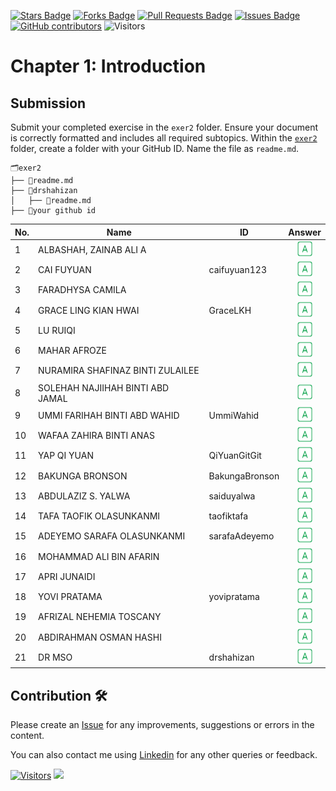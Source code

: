 <a href="https://github.com/drshahizan/research-design/stargazers"><img src="https://img.shields.io/github/stars/drshahizan/research-design" alt="Stars Badge"/></a>
<a href="https://github.com/drshahizan/research-design/network/members"><img src="https://img.shields.io/github/forks/drshahizan/research-design" alt="Forks Badge"/></a>
<a href="https://github.com/drshahizan/research-design/pulls"><img src="https://img.shields.io/github/issues-pr/drshahizan/research-design" alt="Pull Requests Badge"/></a>
<a href="https://github.com/drshahizan/research-design"><img src="https://img.shields.io/github/issues/drshahizan/research-design" alt="Issues Badge"/></a>
<a href="https://github.com/drshahizan/research-design/graphs/contributors"><img alt="GitHub contributors" src="https://img.shields.io/github/contributors/drshahizan/research-design?color=2b9348"></a>
![Visitors](https://api.visitorbadge.io/api/visitors?path=https%3A%2F%2Fgithub.com%2Fdrshahizan%2MCSD1043&labelColor=%23d9e3f0&countColor=%23697689&style=flat)

# Chapter 1: Introduction 


## Submission
Submit your completed exercise in the `exer2` folder. Ensure your document is correctly formatted and includes all required subtopics. Within the [`exer2`]() folder, create a folder with your GitHub ID. Name the file as `readme.md`.

```
🗂️exer2
├── 📄readme.md
├── 📁drshahizan
│   ├── 📄readme.md
├── 📁your github id
```

| No. | Name                              | ID             | Answer |
|-----|-----------------------------------|----------------|:-------------:|
| 1   | ALBASHAH, ZAINAB ALI A            |                | <a href="your_github_id"><img src="../../images/answer.png" width="24px" height="24px"></a> |
| 2   | CAI FUYUAN                        |  caifuyuan123  | <a href="caifuyuan123"><img src="../../images/answer.png" width="24px" height="24px"></a> |
| 3   | FARADHYSA CAMILA                  |                | <a href="your_github_id"><img src="../../images/answer.png" width="24px" height="24px"></a> |
| 4   | GRACE LING KIAN HWAI              |  GraceLKH      | <a href="GraceLKH"><img src="../../images/answer.png" width="24px" height="24px"></a> |
| 5   | LU RUIQI                          |                | <a href="your_github_id"><img src="../../images/answer.png" width="24px" height="24px"></a> |
| 6   | MAHAR AFROZE                      |                | <a href="your_github_id"><img src="../../images/answer.png" width="24px" height="24px"></a> |
| 7   | NURAMIRA SHAFINAZ BINTI ZULAILEE  |                | <a href="your_github_id"><img src="../../images/answer.png" width="24px" height="24px"></a> |
| 8   | SOLEHAH NAJIIHAH BINTI ABD JAMAL  |                | <a href="your_github_id"><img src="../../images/answer.png" width="24px" height="24px"></a> |
| 9  | UMMI FARIHAH BINTI ABD WAHID      | UmmiWahid     | <a href="your_github_id"><img src="../../images/answer.png" width="24px" height="24px"></a> |
| 10  | WAFAA ZAHIRA BINTI ANAS           |                | <a href="your_github_id"><img src="../../images/answer.png" width="24px" height="24px"></a> |
| 11  | YAP QI YUAN                       | QiYuanGitGit   | <a href="QiYuanGitGit"><img src="../../images/answer.png" width="24px" height="24px"></a> |
| 12  | BAKUNGA BRONSON                   | BakungaBronson | <a href="BakungaBronson"><img src="../../images/answer.png" width="24px" height="24px"></a> |
| 13  | ABDULAZIZ S. YALWA |     saiduyalwa          | <a href="saiduyalwa"><img src="../../images/answer.png" width="24px" height="24px"></a> |
| 14  | TAFA TAOFIK OLASUNKANMI |   taofiktafa     | <a href="taofiktafa"><img src="../../images/answer.png" width="24px" height="24px"></a> |
| 15  | ADEYEMO SARAFA OLASUNKANMI |   sarafaAdeyemo             | <a href="sarafaAdeyemo"><img src="../../images/answer.png" width="24px" height="24px"></a> |
| 16  | MOHAMMAD ALI BIN AFARIN |                | <a href="your_github_id"><img src="../../images/answer.png" width="24px" height="24px"></a> |
| 17  | APRI JUNAIDI |                | <a href="your_github_id"><img src="../../images/answer.png" width="24px" height="24px"></a> |
| 18  | YOVI PRATAMA           |         yovipratama       | <a href="yovipratama"><img src="../../images/answer.png" width="24px" height="24px"></a> |
| 19  | AFRIZAL NEHEMIA TOSCANY |                | <a href="your_github_id"><img src="../../images/answer.png" width="24px" height="24px"></a> |
| 20  | ABDIRAHMAN OSMAN HASHI |                | <a href="your_github_id"><img src="../../images/answer.png" width="24px" height="24px"></a> |
| 21  | DR MSO | drshahizan | <a href="drshahizan"><img src="../../images/answer.png" width="24px" height="24px"></a> |


## Contribution 🛠️
Please create an [Issue](https://github.com/drshahizan/BDM/issues) for any improvements, suggestions or errors in the content.

You can also contact me using [Linkedin](https://www.linkedin.com/in/drshahizan/) for any other queries or feedback.

[![Visitors](https://api.visitorbadge.io/api/visitors?path=https%3A%2F%2Fgithub.com%2Fdrshahizan&labelColor=%23697689&countColor=%23555555&style=plastic)](https://visitorbadge.io/status?path=https%3A%2F%2Fgithub.com%2Fdrshahizan)
![](https://hit.yhype.me/github/profile?user_id=81284918)



